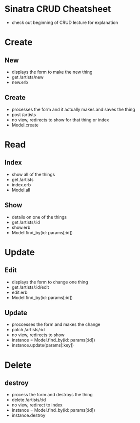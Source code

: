# Sinatra CRUD Cheatsheet

- check out beginning of CRUD lecture for explanation

# Create
## New
- displays the form to make the new thing
- get /artists/new
- new.erb

## Create
- processes the form and it actually makes and saves the thing
- post /artists
- no view, redirects to show for that thing or index
- Model.create

# Read
## Index
- show all of the things
- get /artists
- index.erb
- Model.all

## Show
- details on one of the things
- get /artists/:id
- show.erb
- Model.find_by(id: params[:id])

# Update
## Edit
- displays the form to change one thing
- get /artists/:id/edit
- edit.erb
- Model.find_by(id: params[:id])

## Update
- proccesses the form and makes the change
- patch /artists/:id
- no view, redirects to show
- instance = Model.find_by(id: params[:id])
- instance.update(params[:key])


# Delete
## destroy
- process the form and destroys the thing
- delete /artists/:id
- no view, redirect to index
- instance = Model.find_by(id: params[:id])
- instance.destroy

